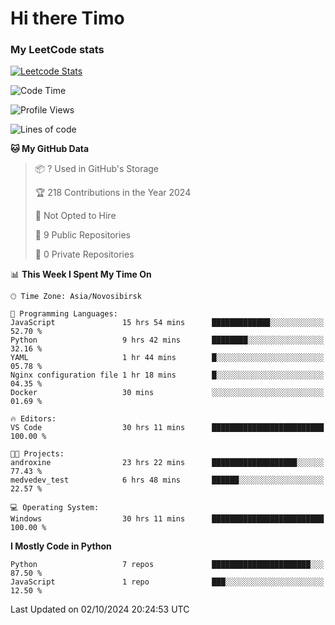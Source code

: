 # Hi there Timo
### My LeetCode stats
[![Leetcode Stats](https://leetcard.jacoblin.cool/przdtl?border=0&radius=20&ext=heatmap&theme=nord)](https://leetcode.com/przdtl)

<!--START_SECTION:waka-->
![Code Time](http://img.shields.io/badge/Code%20Time-398%20hrs%205%20mins-blue)

![Profile Views](http://img.shields.io/badge/Profile%20Views-0-blue)

![Lines of code](https://img.shields.io/badge/From%20Hello%20World%20I%27ve%20Written-82.1%20thousand%20lines%20of%20code-blue)

**🐱 My GitHub Data** 

> 📦 ? Used in GitHub's Storage 
 > 
> 🏆 218 Contributions in the Year 2024
 > 
> 🚫 Not Opted to Hire
 > 
> 📜 9 Public Repositories 
 > 
> 🔑 0 Private Repositories 
 > 
📊 **This Week I Spent My Time On** 

```text
🕑︎ Time Zone: Asia/Novosibirsk

💬 Programming Languages: 
JavaScript               15 hrs 54 mins      █████████████░░░░░░░░░░░░   52.70 % 
Python                   9 hrs 42 mins       ████████░░░░░░░░░░░░░░░░░   32.16 % 
YAML                     1 hr 44 mins        █░░░░░░░░░░░░░░░░░░░░░░░░   05.78 % 
Nginx configuration file 1 hr 18 mins        █░░░░░░░░░░░░░░░░░░░░░░░░   04.35 % 
Docker                   30 mins             ░░░░░░░░░░░░░░░░░░░░░░░░░   01.69 % 

🔥 Editors: 
VS Code                  30 hrs 11 mins      █████████████████████████   100.00 % 

🐱‍💻 Projects: 
androxine                23 hrs 22 mins      ███████████████████░░░░░░   77.43 % 
medvedev_test            6 hrs 48 mins       ██████░░░░░░░░░░░░░░░░░░░   22.57 % 

💻 Operating System: 
Windows                  30 hrs 11 mins      █████████████████████████   100.00 % 
```

**I Mostly Code in Python** 

```text
Python                   7 repos             ██████████████████████░░░   87.50 % 
JavaScript               1 repo              ███░░░░░░░░░░░░░░░░░░░░░░   12.50 % 
```




 Last Updated on 02/10/2024 20:24:53 UTC
<!--END_SECTION:waka-->
